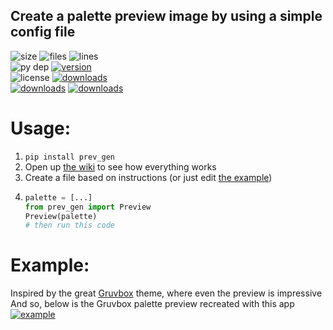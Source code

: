 ## Create a palette preview image by using a simple config file

![size](https://img.shields.io/github/repo-size/aonodensetsu/prev_gen?label=size) ![files](https://img.shields.io/github/directory-file-count/aonodensetsu/prev_gen) ![lines](https://img.shields.io/tokei/lines/github/aonodensetsu/prev_gen)   
![py dep](https://img.shields.io/pypi/pyversions/prev-gen) [![version](https://img.shields.io/pypi/v/prev-gen)](https://pypi.org/project/prev-gen/1.2.2/)  
![license](https://img.shields.io/pypi/l/prev-gen) [![downloads](https://img.shields.io/badge/releases-here-green?logo=pypi)](https://pypi.org/project/prev-gen/#history)  
[![downloads](https://img.shields.io/badge/wiki-here-pink)](https://github.com/Aonodensetsu/prev_gen/blob/main/WIKI.md) [![downloads](https://img.shields.io/badge/changelog-here-pink)](https://github.com/Aonodensetsu/prev_gen/blob/main/CHANGELOG.md)  

# Usage:
1. `pip install prev_gen`
2. Open up [the wiki](https://github.com/Aonodensetsu/prev_gen/blob/main/WIKI.md) to see how everything works
3. Create a file based on instructions (or just edit [the example](https://github.com/Aonodensetsu/prev_gen/blob/main/example.py))
4. ```python
   palette = [...]
   from prev_gen import Preview
   Preview(palette)
   # then run this code
   ```

# Example:
Inspired by the great [Gruvbox](https://github.com/morhetz/gruvbox) theme, where even the preview is impressive  
And so, below is the Gruvbox palette preview recreated with this app  
[![example](https://raw.githubusercontent.com/Aonodensetsu/prev_gen/main/gruvbox.png)](https://github.com/Aonodensetsu/prev_gen/blob/main/gruvbox.png)
